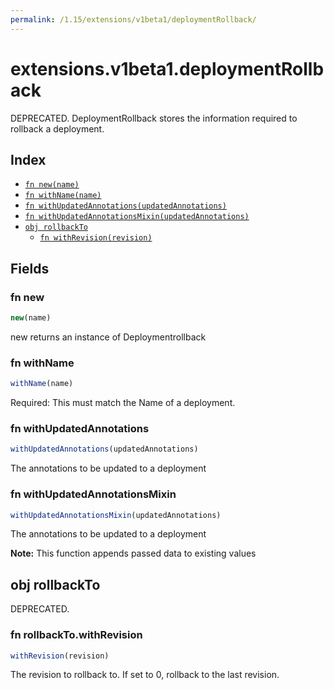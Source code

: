 ```yaml
---
permalink: /1.15/extensions/v1beta1/deploymentRollback/
---
```


# extensions.v1beta1.deploymentRollback

DEPRECATED. DeploymentRollback stores the information required to rollback a deployment.

## Index

* [`fn new(name)`](#fn-new)
* [`fn withName(name)`](#fn-withname)
* [`fn withUpdatedAnnotations(updatedAnnotations)`](#fn-withupdatedannotations)
* [`fn withUpdatedAnnotationsMixin(updatedAnnotations)`](#fn-withupdatedannotationsmixin)
* [`obj rollbackTo`](#obj-rollbackto)
  * [`fn withRevision(revision)`](#fn-rollbacktowithrevision)

## Fields

### fn new

```ts
new(name)
```

new returns an instance of Deploymentrollback

### fn withName

```ts
withName(name)
```

Required: This must match the Name of a deployment.

### fn withUpdatedAnnotations

```ts
withUpdatedAnnotations(updatedAnnotations)
```

The annotations to be updated to a deployment

### fn withUpdatedAnnotationsMixin

```ts
withUpdatedAnnotationsMixin(updatedAnnotations)
```

The annotations to be updated to a deployment

**Note:** This function appends passed data to existing values

## obj rollbackTo

DEPRECATED.

### fn rollbackTo.withRevision

```ts
withRevision(revision)
```

The revision to rollback to. If set to 0, rollback to the last revision.